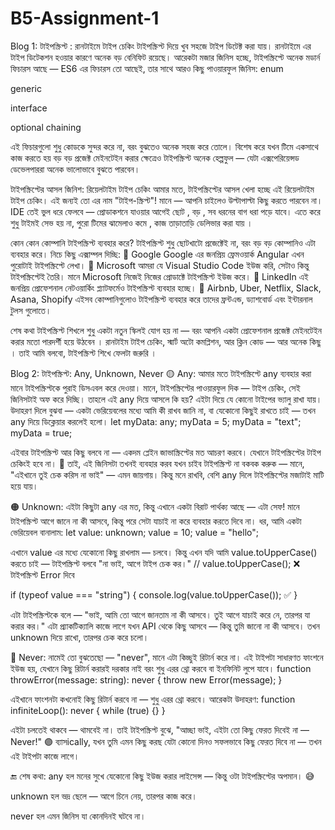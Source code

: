 # B5-Assignment-1
Blog 1:
টাইপস্ক্রিপ্ট : রানটাইমে টাইপ চেকিং 
টাইপস্ক্রিপ্ট দিয়ে খুব সহজে টাইপ ডিটেক্ট করা যায়।
 রানটাইমে এর টাইপ ডিটেকশন হওয়ার কারণে অনেক বড় বেনিফিট রয়েছে।
আরেকটা মজার  জিনিস হচ্ছে, টাইপস্ক্রিপ্টে অনেক মডার্ন ফিচারস আছে — ES6 এর ফিচারস তো আছেই, তার সাথে আরও কিছু পাওয়ারফুল জিনিস:
enum


generic


interface


optional chaining


এই ফিচারগুলো শুধু কোডকে সুন্দর করে না, বরং বুঝতেও অনেক সহজ করে তোলে।
 বিশেষ করে যখন টিমে একসাথে কাজ করতে হয়
 বড় বড় প্রজেক্ট মেইনটেইন করার ক্ষেত্রেও টাইপস্ক্রিপ্ট অনেক হেল্পফুল — যেটা এক্সপেরিয়েন্সড ডেভেলপাররা অনেক ভালোভাবে বুঝতে পারবেন।

টাইপস্ক্রিপ্টের আসল জিনিশ: রিয়েলটাইম টাইপ চেকিং 
আমার মতে, টাইপস্ক্রিপ্টের আসল খেলা হচ্ছে এই রিয়েলটাইম টাইপ চেকিং।
 এই জন্যই তো এর নাম "টাইপ-স্ক্রিপ্ট"!
 মানে — আপনি  চাইলেও উল্টাপাল্টা কিছু করতে পারবেন না।
 IDE তেই ভুল ধরে ফেলবে — প্রোডাকশনে যাওয়ার আগেই ছোট , বড় , সব ধরনের  বাগ ধরা পড়ে যাবে।
 এতে করে শুধু টাইমই সেভ হয় না, পুরো টিমের ঝামেলাও কমে , কাজ তাড়াতাড়ি ডেলিভার  করা যায় ।  

কোন কোন কোম্পানি টাইপস্ক্রিপ্ট ব্যবহার করে? 
টাইপস্ক্রিপ্ট শুধু ছোটখাটো প্রজেক্টেই না, বরং বড় বড় কোম্পানিও এটা ব্যবহার করে। নিচে কিছু এক্সাম্পল দিচ্ছি:
🔹 Google
 Google এর জনপ্রিয় ফ্রেমওয়ার্ক Angular এখন পুরোটাই টাইপস্ক্রিপ্টে লেখা।
🔹 Microsoft
 আমরা যে  Visual Studio Code ইউজ করি, সেটাও কিন্তু টাইপস্ক্রিপ্টেই তৈরি।
 মানে Microsoft নিজেই নিজের প্রোডাক্টে টাইপস্ক্রিপ্ট ইউজ করে।
🔹 LinkedIn
 এই জনপ্রিয় প্রোফেশনাল নেটওয়ার্কিং প্ল্যাটফর্মেও টাইপস্ক্রিপ্ট ব্যবহার হচ্ছে। 
🔹 Airbnb, Uber, Netflix, Slack, Asana, Shopify
 এইসব কোম্পানিগুলোও টাইপস্ক্রিপ্ট ব্যবহার করে তাদের ফ্রন্টএন্ড, ড্যাশবোর্ড এবং ইন্টারনাল টুলস গুলোতে।

শেষ কথা 
টাইপস্ক্রিপ্ট শিখলে শুধু একটা নতুন স্কিলই যোগ হয় না — বরং আপনি  একটা প্রোফেশনাল প্রজেক্ট মেইনটেইন করার মতো পারদর্শী হয়ে উঠবেন । 
 রানটাইম টাইপ চেকিং, স্মার্ট অটো কমপ্লিশন, আর ক্লিন কোড —  আর অনেক কিছু ।
 তাই আমি বলবো, টাইপস্ক্রিপ্ট শিখে ফেলটা জরুরি ।






Blog 2:
টাইপস্ক্রিপ্ট: Any, Unknown, Never
🟡 Any:
আমার মতে টাইপস্ক্রিপ্টে any ব্যবহার করা মানে টাইপস্ক্রিপ্টকে পুরাই ডিসএবল করে দেওয়া।
 মানে, টাইপস্ক্রিপ্টের পাওয়ারফুল দিক — টাইপ চেকিং, সেই জিনিসটাই অফ করে দিচ্ছি।
তাহলে এই any দিয়ে আসলে কি হয়?
 এইটা দিয়ে যে কোনো টাইপের ভ্যালু রাখা যায়।
 উদাহরণ দিলে বুঝবা —
 একটা ভেরিয়েবলের মধ্যে আমি কী রাখব জানি না, বা যেকোনো কিছুই রাখতে চাই — তখন any দিয়ে ডিক্লেয়ার করলেই হলো।
let myData: any;
myData = 5;
myData = "text";
myData = true;

এইবার টাইপস্ক্রিপ্ট আর কিছু বলবে না — একদম প্লেইন জাভাস্ক্রিপ্টের মত আচরণ করবে।
 যেখানে টাইপস্ক্রিপ্টের টাইপ চেকিংই হবে না।
🛑 তাই, এই জিনিসটা তখনই ব্যবহার করব যখন চাইব টাইপস্ক্রিপ্ট না বকবক করুক —
 মানে, "এইখানে তুই চেক করিস না ভাই" — এমন জায়গায়।
 কিন্তু মনে রাখবি, বেশি any দিলে টাইপস্ক্রিপ্টের মজাটাই মাটি হয়ে যায়।

🟠 Unknown:
এইটা কিছুটা any এর মত, কিন্তু এখানে একটা বিরাট পার্থক্য আছে —
 এটা সেফ! মানে টাইপস্ক্রিপ্ট আগে জানে না কী আসবে,
 কিন্তু পরে সেটা যাচাই না করে ব্যবহার করতে দিবে না।
ধর, আমি একটা ভেরিয়েবল বানালাম:
let value: unknown;
value = 10;
value = "hello";

এখানে value এর মধ্যে যেকোনো কিছু রাখলাম — চলবে।
 কিন্তু এখন যদি আমি value.toUpperCase() করতে চাই — টাইপস্ক্রিপ্ট বলবে "না ভাই, আগে টাইপ চেক কর।"
// value.toUpperCase(); ❌ টাইপস্ক্রিপ্ট Error দিবে

if (typeof value === "string") {
  console.log(value.toUpperCase()); ✅
}

এটা টাইপস্ক্রিপ্টকে বলে — "ভাই, আমি তো আগে জানতাম না কী আসবে।
 তুই আগে যাচাই করে নে, তারপর যা করার কর।"
এটা প্র‍্যাকটিক্যালি কাজে লাগে যখন API থেকে কিছু আসবে — কিন্তু তুমি জানো না কী আসবে।
 তখন unknown দিয়ে রাখো, তারপর চেক করে চলো।

🔴 Never:
নামেই তো বুঝতেছো — "never", মানে এটা কিচ্ছুই রিটার্ন করে না।
 এই টাইপটা সাধারণত ফাংশনে ইউজ হয়, যেখানে কিছু রিটার্ন করারই দরকার নাই বরং শুধু এরর থ্রো করবে বা ইনফিনিট লুপে যাবে।
function throwError(message: string): never {
  throw new Error(message);
}

এইখানে ফাংশনটা কখনোই কিছু রিটার্ন করবে না — শুধু এরর থ্রো করবে।
 আরেকটা উদাহরণ:
function infiniteLoop(): never {
  while (true) {}
}

এইটা চলতেই থাকবে — থামবেই না। তাই টাইপস্ক্রিপ্ট বুঝে, "আচ্ছা ভাই, এইটা তো কিছু ফেরত দিবেই না — Never!"
🟣 ব্যাসically, যখন তুমি এমন কিছু করছ যেটা কোনো দিনও সফলভাবে কিছু ফেরত দিবে না — তখন এই টাইপটা কাজে লাগে।

🔚 শেষ কথা:
any হল মনের সুখে যেকোনো কিছু ইউজ করার লাইসেন্স — কিন্তু ওটা টাইপস্ক্রিপ্টের অপমান। 😅


unknown হল ভদ্র ছেলে — আগে চিনে নেয়, তারপর কাজ করে। 


never হল এমন জিনিস যা কোনদিনই ঘটবে না। 